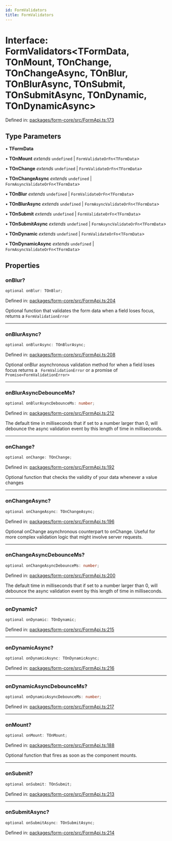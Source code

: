 ```yaml
---
id: FormValidators
title: FormValidators
---
```


<!-- DO NOT EDIT: this page is autogenerated from the type comments -->

# Interface: FormValidators\<TFormData, TOnMount, TOnChange, TOnChangeAsync, TOnBlur, TOnBlurAsync, TOnSubmit, TOnSubmitAsync, TOnDynamic, TOnDynamicAsync\>

Defined in: [packages/form-core/src/FormApi.ts:173](https://github.com/ws-rush/form/blob/main/packages/form-core/src/FormApi.ts#L173)

## Type Parameters

• **TFormData**

• **TOnMount** *extends* `undefined` \| `FormValidateOrFn`\<`TFormData`\>

• **TOnChange** *extends* `undefined` \| `FormValidateOrFn`\<`TFormData`\>

• **TOnChangeAsync** *extends* `undefined` \| `FormAsyncValidateOrFn`\<`TFormData`\>

• **TOnBlur** *extends* `undefined` \| `FormValidateOrFn`\<`TFormData`\>

• **TOnBlurAsync** *extends* `undefined` \| `FormAsyncValidateOrFn`\<`TFormData`\>

• **TOnSubmit** *extends* `undefined` \| `FormValidateOrFn`\<`TFormData`\>

• **TOnSubmitAsync** *extends* `undefined` \| `FormAsyncValidateOrFn`\<`TFormData`\>

• **TOnDynamic** *extends* `undefined` \| `FormValidateOrFn`\<`TFormData`\>

• **TOnDynamicAsync** *extends* `undefined` \| `FormAsyncValidateOrFn`\<`TFormData`\>

## Properties

### onBlur?

```ts
optional onBlur: TOnBlur;
```

Defined in: [packages/form-core/src/FormApi.ts:204](https://github.com/ws-rush/form/blob/main/packages/form-core/src/FormApi.ts#L204)

Optional function that validates the form data when a field loses focus, returns a `FormValidationError`

***

### onBlurAsync?

```ts
optional onBlurAsync: TOnBlurAsync;
```

Defined in: [packages/form-core/src/FormApi.ts:208](https://github.com/ws-rush/form/blob/main/packages/form-core/src/FormApi.ts#L208)

Optional onBlur asynchronous validation method for when a field loses focus returns a ` FormValidationError` or a promise of `Promise<FormValidationError>`

***

### onBlurAsyncDebounceMs?

```ts
optional onBlurAsyncDebounceMs: number;
```

Defined in: [packages/form-core/src/FormApi.ts:212](https://github.com/ws-rush/form/blob/main/packages/form-core/src/FormApi.ts#L212)

The default time in milliseconds that if set to a number larger than 0, will debounce the async validation event by this length of time in milliseconds.

***

### onChange?

```ts
optional onChange: TOnChange;
```

Defined in: [packages/form-core/src/FormApi.ts:192](https://github.com/ws-rush/form/blob/main/packages/form-core/src/FormApi.ts#L192)

Optional function that checks the validity of your data whenever a value changes

***

### onChangeAsync?

```ts
optional onChangeAsync: TOnChangeAsync;
```

Defined in: [packages/form-core/src/FormApi.ts:196](https://github.com/ws-rush/form/blob/main/packages/form-core/src/FormApi.ts#L196)

Optional onChange asynchronous counterpart to onChange. Useful for more complex validation logic that might involve server requests.

***

### onChangeAsyncDebounceMs?

```ts
optional onChangeAsyncDebounceMs: number;
```

Defined in: [packages/form-core/src/FormApi.ts:200](https://github.com/ws-rush/form/blob/main/packages/form-core/src/FormApi.ts#L200)

The default time in milliseconds that if set to a number larger than 0, will debounce the async validation event by this length of time in milliseconds.

***

### onDynamic?

```ts
optional onDynamic: TOnDynamic;
```

Defined in: [packages/form-core/src/FormApi.ts:215](https://github.com/ws-rush/form/blob/main/packages/form-core/src/FormApi.ts#L215)

***

### onDynamicAsync?

```ts
optional onDynamicAsync: TOnDynamicAsync;
```

Defined in: [packages/form-core/src/FormApi.ts:216](https://github.com/ws-rush/form/blob/main/packages/form-core/src/FormApi.ts#L216)

***

### onDynamicAsyncDebounceMs?

```ts
optional onDynamicAsyncDebounceMs: number;
```

Defined in: [packages/form-core/src/FormApi.ts:217](https://github.com/ws-rush/form/blob/main/packages/form-core/src/FormApi.ts#L217)

***

### onMount?

```ts
optional onMount: TOnMount;
```

Defined in: [packages/form-core/src/FormApi.ts:188](https://github.com/ws-rush/form/blob/main/packages/form-core/src/FormApi.ts#L188)

Optional function that fires as soon as the component mounts.

***

### onSubmit?

```ts
optional onSubmit: TOnSubmit;
```

Defined in: [packages/form-core/src/FormApi.ts:213](https://github.com/ws-rush/form/blob/main/packages/form-core/src/FormApi.ts#L213)

***

### onSubmitAsync?

```ts
optional onSubmitAsync: TOnSubmitAsync;
```

Defined in: [packages/form-core/src/FormApi.ts:214](https://github.com/ws-rush/form/blob/main/packages/form-core/src/FormApi.ts#L214)
